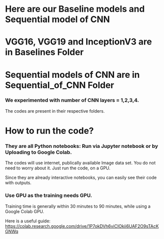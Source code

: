 # Here are our Baseline models and Sequential model of CNN

# VGG16, VGG19 and InceptionV3 are in Baselines Folder

# Sequential models of CNN are in Sequential_of_CNN Folder

### We experimented with number of CNN layers = 1,2,3,4.

The codes are present in their respective folders.

# How to run the code?

### They are all Python notebooks: Run via Jupyter notebook or by Uploading to Google Colab.

The codes will use internet, publically available Image data set. You do not need to worry about it. Just run the code, on a GPU. 

Since they are already interactive notebooks, you can easily see their code with outputs.

### Use GPU as the training needs GPU.

Training time is generally within 30 minutes to 90 minutes, while using a Google Colab GPU.

Here is a useful guide: https://colab.research.google.com/drive/1P7okDVh6viCIOkii6UAF2O9sTAcKGNWq

